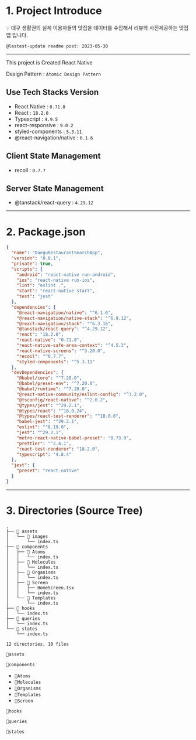 # 1. Project Introduce

<aside>
💡 대구 생활권의 실제 이용자들의 맛집을 데이터를 수집해서 리뷰와 사진제공하는 맛집 앱 입니다.

</aside>

`@lastest-update readme post: 2023-05-30`

---

This project is Created React Native

Design Pattern : `Atomic Design Pattern`

## Use Tech Stacks Version

- React Native : `0.71.8`
- React : `18.2.0`
- Typescript : `4.9.5`
- react-responsive : `9.0.2`
- styled-components : `5.3.11`
- @react-navigation/native : `6.1.6`

## Client State Management

- recoil : `0.7.7`

## Server State Management

- @tanstack/react-query : `4.29.12`

---

# **2. Package.json**

```json
{
  "name": "DaeguRestaurantSearchApp",
  "version": "0.0.1",
  "private": true,
  "scripts": {
    "android": "react-native run-android",
    "ios": "react-native run-ios",
    "lint": "eslint .",
    "start": "react-native start",
    "test": "jest"
  },
  "dependencies": {
    "@react-navigation/native": "^6.1.6",
    "@react-navigation/native-stack": "^6.9.12",
    "@react-navigation/stack": "^6.3.16",
    "@tanstack/react-query": "^4.29.12",
    "react": "18.2.0",
    "react-native": "0.71.8",
    "react-native-safe-area-context": "^4.5.3",
    "react-native-screens": "^3.20.0",
    "recoil": "^0.7.7",
    "styled-components": "^5.3.11"
  },
  "devDependencies": {
    "@babel/core": "^7.20.0",
    "@babel/preset-env": "^7.20.0",
    "@babel/runtime": "^7.20.0",
    "@react-native-community/eslint-config": "^3.2.0",
    "@tsconfig/react-native": "^2.0.2",
    "@types/jest": "^29.2.1",
    "@types/react": "^18.0.24",
    "@types/react-test-renderer": "^18.0.0",
    "babel-jest": "^29.2.1",
    "eslint": "^8.19.0",
    "jest": "^29.2.1",
    "metro-react-native-babel-preset": "0.73.9",
    "prettier": "^2.4.1",
    "react-test-renderer": "18.2.0",
    "typescript": "4.8.4"
  },
  "jest": {
    "preset": "react-native"
  }
}
```

---

# **3. Directories (Source Tree)**

```tsx
.
├── 📁 assets
│   └── 📁 images
│       └── index.ts
├── 📁 components
│   ├── 📁 Atoms
│   │   └── index.ts
│   ├── 📁 Molecules
│   │   └── index.ts
│   ├── 📁 Organisms
│   │   └── index.ts
│   ├── 📁 Screen
│   │   ├── HomeScreen.tsx
│   │   └── index.ts
│   └── 📁 Templates
│       └── index.ts
├── 📁 hooks
│   └── index.ts
├── 📁 queries
│   └── index.ts
└── 📁 states
    └── index.ts

12 directories, 10 files
```

`📁assets`

`📁components`

- `📁Atoms`
- `📁Molecules`
- `📁Organisms`
- `📁Templates`
- `📁Screen`

`📁hooks`

`📁queries`

`📁states`